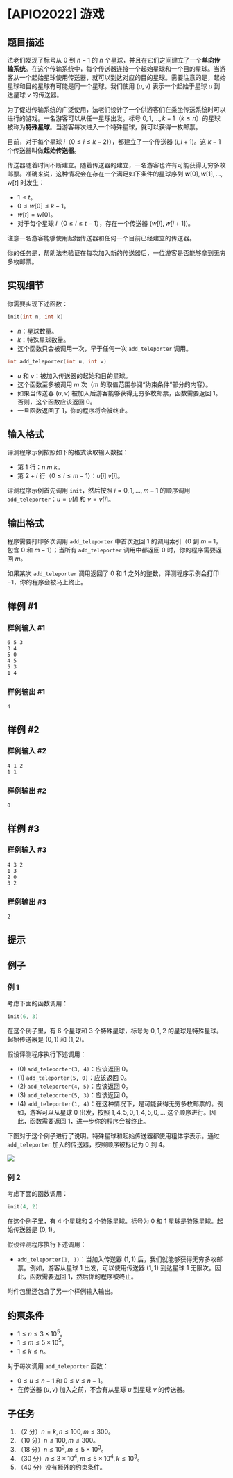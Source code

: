# [APIO2022] 游戏

## 题目描述

法老们发现了标号从 $0$ 到 $n - 1$ 的 $n$ 个星球，并且在它们之间建立了一个**单向传输系统**。在这个传输系统中，每个传送器连接一个起始星球和一个目的星球。当游客从一个起始星球使用传送器，就可以到达对应的目的星球。需要注意的是，起始星球和目的星球有可能是同一个星球。我们使用 $(u, v)$ 表示一个起始于星球 $u$ 到达星球 $v$ 的传送器。

为了促进传输系统的广泛使用，法老们设计了一个供游客们在乘坐传送系统时可以进行的游戏。一名游客可以从任一星球出发。标号 $0, 1,\dots , k - 1$（$k \le n$）的星球被称为**特殊星球**。当游客每次进入一个特殊星球，就可以获得一枚邮票。

目前，对于每个星球 $i$（$0 \le i \le k - 2)$），都建立了一个传送器 $(i, i + 1)$。这 $k - 1$ 个传送器叫做**起始传送器**。

传送器随着时间不断建立。随着传送器的建立，一名游客也许有可能获得无穷多枚邮票。准确来说，这种情况会在存在一个满足如下条件的星球序列 $w[0], w[1],\dots , w[t]$ 时发生：

- $1 \le t$。
- $0 \le w[0] \le k - 1$。
- $w[t] = w[0]$。
- 对于每个星球 $i$（$0 \le i \le t - 1$），存在一个传送器 $(w[i], w[i + 1])$。

注意一名游客能够使用起始传送器和任何一个目前已经建立的传送器。

你的任务是，帮助法老验证在每次加入新的传送器后，一位游客是否能够拿到无穷多枚邮票。

## 实现细节

你需要实现下述函数：

```cpp
init(int n, int k)
```

- $n$：星球数量。
- $k$：特殊星球数量。
- 这个函数只会被调用一次，早于任何一次 `add_teleporter` 调用。

```cpp
int add_teleporter(int u, int v)
```

- $u$ 和 $v$：被加入传送器的起始和目的星球。
- 这个函数至多被调用 $m$ 次（$m$ 的取值范围参阅“约束条件”部分的内容）。
- 如果当传送器 $(u, v)$ 被加入后游客能够获得无穷多枚邮票，函数需要返回 $1$。否则，这个函数应该返回 $0$。
- 一旦函数返回了 $1$，你的程序将会被终止。

## 输入格式

评测程序示例按照如下的格式读取输入数据：

- 第 $1$ 行：$n\ m\ k$。
- 第 $2 + i$ 行（$0 \le i \le m - 1$）：$u[i]\ v[i]$。

评测程序示例首先调用 `init`，然后按照 $i = 0, 1,\dots , m - 1$ 的顺序调用 `add_teleporter`：$u = u[i]$ 和 $v = v[i]$。

## 输出格式

程序需要打印多次调用 `add_teleporter` 中首次返回 $1$ 的调用索引（$0$ 到 $m - 1$，包含 $0$ 和 $m - 1$）；当所有 `add_teleporter` 调用中都返回 $0$ 时，你的程序需要返回 $m$。

如果某次 `add_teleporter` 调用返回了 $0$ 和 $1$ 之外的整数，评测程序示例会打印 $-1$，你的程序会被马上终止。

## 样例 #1

### 样例输入 #1
```
6 5 3
3 4
5 0
4 5
5 3
1 4
```

### 样例输出 #1

```
4
```

## 样例 #2

### 样例输入 #2
```
4 1 2
1 1
```

### 样例输出 #2

```
0
```

## 样例 #3

### 样例输入 #3
```
4 3 2
1 3
2 0
3 2
```

### 样例输出 #3

```
2
```

## 提示

## 例子

### 例 $1$

考虑下面的函数调用：

```cpp
init(6, 3)
```

在这个例子里，有 $6$ 个星球和 $3$ 个特殊星球，标号为 $0,1,2$ 的星球是特殊星球。起始传送器是 $(0,1)$ 和 $(1,2)$。

假设评测程序执行下述调用：

- (0) `add_teleporter(3, 4)`：应该返回 $0$。
- (1) `add_teleporter(5, 0)`：应该返回 $0$。
- (2) `add_teleporter(4, 5)`：应该返回 $0$。
- (3) `add_teleporter(5, 3)`：应该返回 $0$。
- (4) `add_teleporter(1, 4)`：在这种情况下，是可能获得无穷多枚邮票的。例如，游客可以从星球 $0$ 出发，按照 $1, 4, 5, 0, 1, 4, 5, 0,\dots$ 这个顺序进行。因此，函数需要返回 $1$，进一步你的程序会被终止。

下图对于这个例子进行了说明。特殊星球和起始传送器都使用粗体字表示。通过 `add_teleporter` 加入的传送器，按照顺序被标记为 $0$ 到 $4$。

![](https://cdn.luogu.com.cn/upload/image_hosting/q80oy4px.png)

### 例 $2$

考虑下面的函数调用：

```cpp
init(4, 2)
```

在这个例子里，有 $4$ 个星球和 $2$ 个特殊星球。标号为 $0$ 和 $1$ 星球是特殊星球。起始传送器是 $(0, 1)$。

假设评测程序执行下述调用：

- `add_teleporter(1, 1)`：当加入传送器 $(1, 1)$ 后，我们就能够获得无穷多枚邮票。例如，游客从星球 $1$ 出发，可以使用传送器 $(1, 1)$ 到达星球 $1$ 无限次。因此，函数需要返回 $1$，然后你的程序被终止。

附件包里还包含了另一个样例输入输出。

## 约束条件

- $1\le n\le 3\times 10^5$。
- $1\le m\le 5\times 10^5$。
- $1\le k\le n$。

对于每次调用 `add_teleporter` 函数：

- $0\le u\le n-1$ 和 $0\le v\le n-1$。
- 在传送器 $(u,v)$ 加入之前，不会有从星球 $u$ 到星球 $v$ 的传送器。

## 子任务

1. （$2$ 分）$n=k,n\le 100,m\le 300$。
2. （$10$ 分）$n\le 100,m\le 300$。
3. （$18$ 分）$n\le 10^3,m\le 5\times 10^3$。
4. （$30$ 分）$n\le 3\times 10^4,m\le 5\times 10^4,k\le 10^3$。
5. （$40$ 分）没有额外的约束条件。

